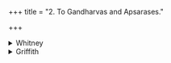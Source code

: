 +++
title = "2. To Gandharvas and Apsarases."

+++

<details><summary>Whitney</summary>

### Comment
Found in Pāipp. i. (only in the nāgarī copy). Called by Kāuś. (8. 24), with vi. 111 and viii. 6 (and the schol. add iv. 20: see ib., note), mātṛnāmāni 'mother-names' (perhaps from the alleged author); they are employed in a remedial rite (26. 29: "against seizure by Gandharvas, Apsarases, demons etc." comm.), and several times (94. 15; 95. 4; 96. 4; 101. 3; 114. 3; 136. 9) in charms against various portents (adbhutāni). And verse 1 is allowed by Vāit. (36. 28) to be used in the aśvamedha sacrifice as alternative for one given in its text (27). Further, the comm. quotes the mātṛnāman hymns from the śānti Kalpa (16) as accompanying an offering in the sacrifice to the planets (grahayajña); and from the Nakṣ. Kalpa (23) in the tantrabhūtā mahāśānti.


### Translations
Translated: Weber, xiii. 133; Griffith, i. 42; verses 3-5 also by Weber, Abh. Berliner Akad. 1858, p. 350 (= Omina und Portenta).—Cf. Hillebrandt, Ved. Mythol. i. 433.
</details>

<details><summary>Griffith</summary>

A charm to ensure success in gambling
</details>
